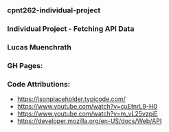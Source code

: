 ### cpnt262-individual-project

### Individual Project - Fetching API Data

### Lucas Muenchrath

### GH Pages:

### Code Attributions:

- https://jsonplaceholder.typicode.com/
- https://www.youtube.com/watch?v=cuEtnrL9-H0
- https://www.youtube.com/watch?v=m_vL25vzpiE
- https://developer.mozilla.org/en-US/docs/Web/API
